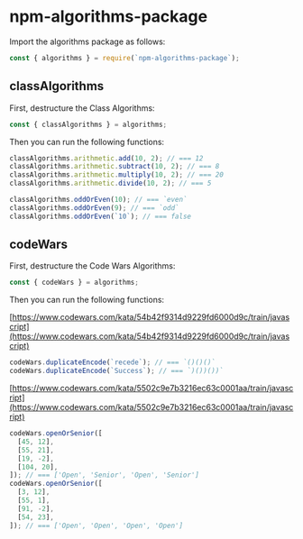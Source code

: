 # npm-algorithms-package

Import the algorithms package as follows:

```js
const { algorithms } = require(`npm-algorithms-package`);
```

## classAlgorithms

First, destructure the Class Algorithms:

```js
const { classAlgorithms } = algorithms;
```

Then you can run the following functions:

```js
classAlgorithms.arithmetic.add(10, 2); // === 12
classAlgorithms.arithmetic.subtract(10, 2); // === 8
classAlgorithms.arithmetic.multiply(10, 2); // === 20
classAlgorithms.arithmetic.divide(10, 2); // === 5
```

```js
classAlgorithms.oddOrEven(10); // === `even`
classAlgorithms.oddOrEven(9); // === `odd`
classAlgorithms.oddOrEven(`10`); // === false
```

## codeWars

First, destructure the Code Wars Algorithms:

```js
const { codeWars } = algorithms;
```

Then you can run the following functions:

[https://www.codewars.com/kata/54b42f9314d9229fd6000d9c/train/javascript](https://www.codewars.com/kata/54b42f9314d9229fd6000d9c/train/javascript)

```js
codeWars.duplicateEncode(`recede`); // === `()()()`
codeWars.duplicateEncode(`Success`); // === `)())())`
```

[https://www.codewars.com/kata/5502c9e7b3216ec63c0001aa/train/javascript](https://www.codewars.com/kata/5502c9e7b3216ec63c0001aa/train/javascript)

```js
codeWars.openOrSenior([
  [45, 12],
  [55, 21],
  [19, -2],
  [104, 20],
]); // === ['Open', 'Senior', 'Open', 'Senior']
codeWars.openOrSenior([
  [3, 12],
  [55, 1],
  [91, -2],
  [54, 23],
]); // === ['Open', 'Open', 'Open', 'Open']
```
